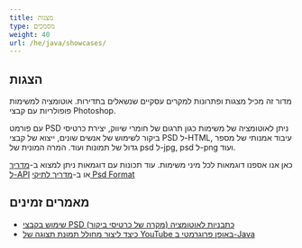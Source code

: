 ```yaml
---
title: מצגות
type: מסמכים
weight: 40
url: /he/java/showcases/
---
```


## **הצגות**
מדור זה מכיל מצגות ופתרונות למקרים עסקיים שנשאלים בתדירות. אוטומציה למשימות פופולריות עם קבצי Photoshop.

עם פורמט PSD ניתן לאוטומציה של משימות כגון תרגום של חומרי שיווק, יצירת כרטיסי ביקור לשימוש של אנשים שונים, ייצוא של קבצי PSD ל-HTML, עיבוד אמנותי של מספר גדול של תמונות ועוד. המרה המונית של psd ל-jpg, psd ל-png ועוד.

כאן אנו אספנו דוגמאות לכל מיני משימות. עוד תכונות עם דוגמאות ניתן למצוא ב-[מדריך ל-API](https://reference.aspose.com/psd/net) או ב-[מדריך לתיקי Psd Format](https://downloads.aspose.com/corporate/case-studies/aspose.psd/)

## **מאמרים זמינים**
- [שימוש בקבצי PSD כתבניות לאוטומציה (מקרה של כרטיסי ביקור)](https://docs.aspose.com/display/psdnet/Using+PSD+files+as+templates+for+automation+-+Business+Cards+Case)
- [כיצד ליצור מחולל תמונת תצוגה של YouTube באופן פרוגרמטי ב-Java](/psd/he/java/how-to-create-youtube-thumbnail-generator-programmatically-in-java/)
